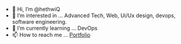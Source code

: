 - 👋 Hi, I’m @hethwiQ
- 👀 I’m interested in ... Advanced Tech, Web, Ui/Ux design, devops, software engineering.
- 🌱 I’m currently learning ... DevOps
- 📫 How to reach me ... [Portfolio](https://hethwiq.github.io/Portfolio/)
